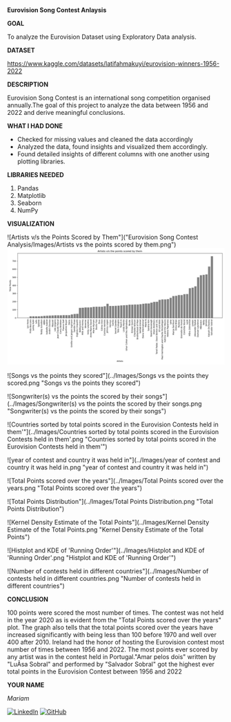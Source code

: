 

**Eurovision Song Contest Anlaysis**

**GOAL**

To analyze the Eurovision Dataset using Exploratory Data analysis.

**DATASET**

https://www.kaggle.com/datasets/latifahmakuyi/eurovision-winners-1956-2022

**DESCRIPTION**

Eurovision Song Contest is an international song competition organised annually.The goal of this project to analyze the data between 1956 and 2022 and derive meaningful conclusions.

**WHAT I HAD DONE**

* Checked for missing values and cleaned the data accordingly
* Analyzed the data, found insights and visualized them accordingly.
* Found detailed insights of different columns with one another using plotting libraries.


**LIBRARIES NEEDED**

1. Pandas
2. Matplotlib
3. Seaborn
4. NumPy

**VISUALIZATION**

![Artists v/s the Points Scored by Them"]("Eurovision Song Contest Analysis/Images/Artists vs the points scored by them.png")
<img src="Eurovision Song Contest Analysis/Images/Artists vs the points scored by them.png"/>

![Songs vs the points they scored"](../Images/Songs vs the points they scored.png "Songs vs the points they scored")

![Songwriter(s) vs the points the scored by their songs"](../Images/Songwriter(s) vs the points the scored by their songs.png "Songwriter(s) vs the points the scored by their songs")

![Countries sorted by total points scored in the Eurovision Contests held in them'"](../Images/Countries sorted by total points scored in the Eurovision Contests held in them'.png "Countries sorted by total points scored in the Eurovision Contests held in them'")

![year of contest and country it was held in"](../Images/year of contest and country it was held in.png "year of contest and country it was held in")

![Total Points scored over the years"](../Images/Total Points scored over the years.png "Total Points scored over the years")

![Total Points Distribution"](../Images/Total Points Distribution.png "Total Points Distribution")

![Kernel Density Estimate of the Total Points"](../Images/Kernel Density Estimate of the Total Points.png "Kernel Density Estimate of the Total Points")

![Histplot and KDE of 'Running Order'"](../Images/Histplot and KDE of 'Running Order'.png "Histplot and KDE of 'Running Order'")

![Number of contests held in different countries"](../Images/Number of contests held in different countries.png "Number of contests held in different countries")


**CONCLUSION**

100 points were scored the most number of times. The contest was not held in the year 2020 as is evident from the "Total Points scored over the years" plot. The graph also tells that the total points scored over the years have increased significantly with being less than 100 before 1970 and well over 400 after 2010. 
Ireland had the honor of hosting the Eurovision contest most number of times between 1956 and 2022.
The most points ever scored by any artist was in the contest held in Portugal."Amar pelos dois" written by "LuÃ­sa Sobral" and performed by "Salvador Sobral" got the highest ever total points in the Eurovision Contest between 1956 and 2022

**YOUR NAME**

*Mariam*

[![LinkedIn](https://img.shields.io/badge/linkedin-%230077B5.svg?style=for-the-badge&logo=linkedin&logoColor=white)](https://www.linkedin.com/in/mariam-m7084)  [![GitHub](https://img.shields.io/badge/github-%23121011.svg?style=for-the-badge&logo=github&logoColor=white)](https://github.com/mariam7084/)

